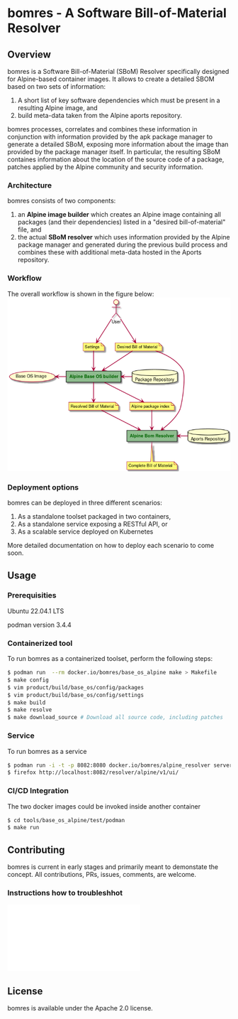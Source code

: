 # bomres - A Software Bill-of-Material Resolver

## Overview

bomres is a Software Bill-of-Material (SBoM) Resolver specifically designed for Alpine-based container images. It allows to create a detailed SBOM based on two sets of information:

1. A short list of key software dependencies which must be present in a resulting Alpine image, and
2. build meta-data taken from the Alpine aports repository.

bomres processes, correlates and combines these information in conjunction with information provided by the apk package manager to generate a detailed SBoM, exposing more information about the image than provided by the package manager itself. In particular, the resulting SBoM containes information about the location of the source code of a package, patches applied by the Alpine community and security information.


### Architecture

bomres consists of two components:

1. an **Alpine image builder** which creates an Alpine image containing all packages (and their dependencies) listed in a "desired bill-of-material" file, and
2. the actual **SBoM resolver** which uses information provided by the Alpine package manager and generated during the previous build process and combines these with additional meta-data hosted in the Aports repository.

### Workflow

The overall workflow is shown in the figure below:
![Workflow](docs/figures/workflow.png)


### Deployment options

bomres can be deployed in three different scenarios:

1. As a standalone toolset packaged in two containers,
2. As a standalone service exposing a RESTful API, or
3. As a scalable service deployed on Kubernetes

More detailed documentation on how to deploy each scenario to come soon.


## Usage

### Prerequisities

Ubuntu 22.04.1 LTS

podman version 3.4.4



### Containerized tool

To run bomres as a containerized toolset, perform the following steps:

```bash
$ podman run  --rm docker.io/bomres/base_os_alpine make > Makefile
$ make config
$ vim product/build/base_os/config/packages
$ vim product/build/base_os/config/settings
$ make build
$ make resolve
$ make download_source # Download all source code, including patches
```

### Service

To run bomres as a service 

```bash
$ podman run -i -t -p 8082:8080 docker.io/bomres/alpine_resolver server
$ firefox http://localhost:8082/resolver/alpine/v1/ui/ 
```

### CI/CD Integration 

The two docker images could be invoked inside another container

```bash
$ cd tools/base_os_alpine/test/podman  
$ make run 
```




## Contributing

bomres is current in early stages and primarily meant to demonstate the concept. All contributions, PRs, issues, comments, are welcome.


### Instructions how to troubleshhot  

![Issue88](services/sbom_resolver/service/test/python/README.md) 



## License

bomres is available under the Apache 2.0 license.
